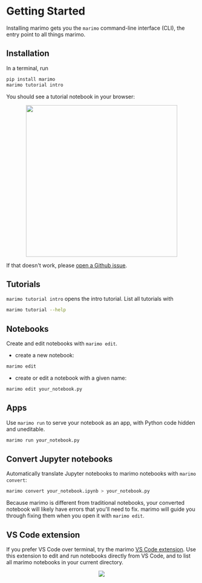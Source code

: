 # Getting Started

Installing marimo gets you the `marimo` command-line interface (CLI), the 
entry point to all things marimo.

## Installation

In a terminal, run

```bash
pip install marimo
marimo tutorial intro
```

You should see a tutorial notebook in your browser:

<div align="center">
<img src="https://github.com/marimo-team/marimo/blob/main/docs/_static/intro_tutorial.gif" width="400px" />
</div>

If that doesn't work, please [open a Github issue](https://github.com/marimo-team/marimo/issues).

## Tutorials

`marimo tutorial intro` opens the intro tutorial. List all tutorials with

```bash
marimo tutorial --help
```

## Notebooks

Create and edit notebooks with `marimo edit`.

- create a new notebook:

```bash
marimo edit
```

- create or edit a notebook with a given name:

```bash
marimo edit your_notebook.py
```

## Apps

Use `marimo run` to serve your notebook as an app, with Python code hidden and
uneditable.

```bash
marimo run your_notebook.py
```

## Convert Jupyter notebooks

Automatically translate Jupyter notebooks to marimo notebooks with `marimo convert`:

```bash
marimo convert your_notebook.ipynb > your_notebook.py
```

Because marimo is different from traditional notebooks, your converted
notebook will likely have errors that you'll need to fix. marimo
will guide you through fixing them when you open it with `marimo edit`.

## VS Code extension

If you prefer VS Code over terminal, try the marimo
[VS Code extension](https://marketplace.visualstudio.com/items?itemName=marimo-team.vscode-marimo).
Use this extension to edit and run notebooks directly from VS Code, and to list
all marimo notebooks in your current directory.

<div align="center">
<figure>
<img src="/_static/vscode-marimo.png"/>
</figure>
</div>
